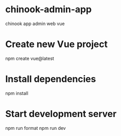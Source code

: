 # chinook-admin-app
chinook app admin web vue

# Create new Vue project
npm create vue@latest


# Install dependencies 
npm install

# Start development server
npm run format
npm run dev